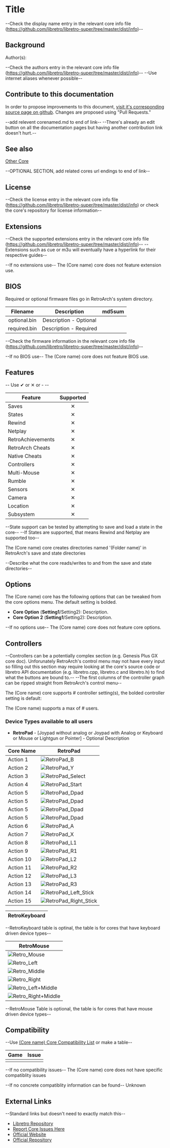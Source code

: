 # Title

--Check the display name entry in the relevant core info file (https://github.com/libretro/libretro-super/tree/master/dist/info)--

## Background

Author(s):

--Check the authors entry in the relevant core info file (https://github.com/libretro/libretro-super/tree/master/dist/info)--
--Use internet aliases whenever possible--

## Contribute to this documentation

In order to propose improvements to this document, [visit it's corresponding source page on github](https://github.com/libretro/docs/tree/master/docs/library/). Changes are proposed using "Pull Requests."

--add relevent corenamed.md to end of link-- 
--There's already an edit button on all the documentation pages but having another contribution link doesn't hurt.--

## See also

[Other Core](https://buildbot.libretro.com/docs/library/)

--OPTIONAL SECTION, add related cores url endings to end of link--

## License

--Check the license entry in the relevant core info file (https://github.com/libretro/libretro-super/tree/master/dist/info) or check the core's repository for license information--

## Extensions

--Check the supported extensions entry in the relevant core info file (https://github.com/libretro/libretro-super/tree/master/dist/info)--
--Extensions such as cue or m3u will eventually have a hyperlink for their respective guides--

--If no extensions use--
The (Core name) core does not feature extension use.

## BIOS

Required or optional firmware files go in RetroArch's system directory.

|   Filename    |    Description         |              md5sum              |
|:-------------:|:----------------------:|:--------------------------------:|
| optional.bin  | Description - Optional |                                  |
| required.bin  | Description - Required |                                  |

--Check the firmware information in the relevant core info file (https://github.com/libretro/libretro-super/tree/master/dist/info)--

--If no BIOS use--
The (Core name) core does not feature BIOS use.

## Features

-- Use ✔ or ✕ or - --

| Feature           | Supported |
|-------------------|:---------:|
| Saves             | ✕         |
| States            | ✕         |
| Rewind            | ✕         |
| Netplay           | ✕         |
| RetroAchievements | ✕         |
| RetroArch Cheats  | ✕         |
| Native Cheats     | ✕         |
| Controllers       | ✕         |
| Multi-Mouse       | ✕         |
| Rumble            | ✕         |
| Sensors           | ✕         |
| Camera            | ✕         |
| Location          | ✕         |
| Subsystem         | ✕         |

--State support can be tested by attempting to save and load a state in the core--
--If States are supported, that means Rewind and Netplay are supported too--

The (Core name) core creates directories named '(Folder name)' in RetroArch's save and state directories

--Describe what the core reads/writes to and from the save and state directories--

## Options

The (Core name) core has the following options that can be tweaked from the core options menu. The default setting is bolded.

- **Core Option** (**Setting1**/Setting2): Description.
- **Core Option 2** (**Setting1**/Setting2): Description.

--If no options use--
The (Core name) core does not feature core options.

## Controllers

--Controllers can be a potentially complex section (e.g. Genesis Plus GX core doc). Unforunately RetroArch's control menu may not have every input so filling out this section may require looking at the core's source code or libretro API documentation (e.g. libretro.cpp, libretro.c and libretro.h) to find what the buttons are bound to.--
--The first columns of the controller graph can be ripped straight from RetroArch's control menu--

The (Core name) core supports # controller setting(s), the bolded controller setting is default:

The (Core name) supports a max of # users.

### Device Types available to all users

* **RetroPad** - [Joypad without analog or Joypad with Analog or Keyboard or Mouse or Lightgun or Pointer] - Optional Description

| Core Name | RetroPad                                                       |
|-----------|----------------------------------------------------------------|
| Action 1  | ![RetroPad_B](images/RetroPad/Retro_B_Round.png)               |
| Action 2  | ![RetroPad_Y](images/RetroPad/Retro_Y_Round.png)               |
| Action 3  | ![RetroPad_Select](images/RetroPad/Retro_Select.png)           |
| Action 4  | ![RetroPad_Start](images/RetroPad/Retro_Start.png)             |
| Action 5  | ![RetroPad_Dpad](images/RetroPad/Retro_Dpad_Up.png)            |
| Action 5  | ![RetroPad_Dpad](images/RetroPad/Retro_Dpad_Down.png)          |
| Action 5  | ![RetroPad_Dpad](images/RetroPad/Retro_Dpad_Left.png)          |
| Action 5  | ![RetroPad_Dpad](images/RetroPad/Retro_Dpad_Right.png)         |
| Action 6  | ![RetroPad_A](images/RetroPad/Retro_A_Round.png)               |
| Action 7  | ![RetroPad_X](images/RetroPad/Retro_X_Round.png)               |
| Action 8  | ![RetroPad_L1](images/RetroPad/Retro_L1.png)                   |
| Action 9  | ![RetroPad_R1](images/RetroPad/Retro_R1.png)                   |
| Action 10 | ![RetroPad_L2](images/RetroPad/Retro_L2_Temp.png)              |
| Action 11 | ![RetroPad_R2](images/RetroPad/Retro_R2.png)                   |
| Action 12 | ![RetroPad_L3](images/RetroPad/Retro_L3.png)                   |
| Action 13 | ![RetroPad_R3](images/RetroPad/Retro_R3.png)                   |
| Action 14 | ![RetroPad_Left_Stick](images/RetroPad/Retro_Left_Stick.png)   |
| Action 15 | ![RetroPad_Right_Stick](images/RetroPad/Retro_Right_Stick.png) |

| RetroKeyboard|
|--------------|

--RetroKeyboard table is optinal, the table is for cores that have keyboard driven device types--

| RetroMouse                                                      |
|-----------------------------------------------------------------|
| ![Retro_Mouse](images/RetroMouse/Retro_Mouse.png)               | 
| ![Retro_Left](images/RetroMouse/Retro_Left.png)                 |
| ![Retro_Middle](images/RetroMouse/Retro_Middle.png)             | 
| ![Retro_Right](images/RetroMouse/Retro_Right.png)               | 
| ![Retro_Left+Middle](images/RetroMouse/Retro_Left+Middle.png)   | 
| ![Retro_Right+Middle](images/RetroMouse/Retro_Right+Middle.png) |

--RetroMouse Table is optional, the table is for cores that have mouse driven device types--

## Compatibility

--Use [(Core name) Core Compatibility List](URL) or make a table--

| Game | Issue |
|------|-------|
|      |       |

--If no compatibility issues--
The (Core name) core does not have specific compatiblity issues

--If no concrete compatiblity information can be found--
Unknown

## External Links

--Standard links but doesn't need to exactly match this--
* [Libretro Repository](https://link)
* [Report Core Issues Here](https://github.com/libretro/libretro-meta)
* [Official Website](https://link)
* [Official Repository](https://link)

